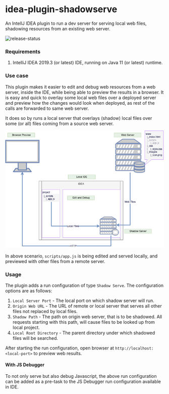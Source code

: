 # idea-plugin-shadowserve

An IntellJ IDEA plugin to run a dev server for serving local web files, shadowing resources from an existing web server.

![release-status](https://github.com/codebysd/idea-plugin-shadowserve/workflows/Release/badge.svg)

### Requirements

1. IntelliJ IDEA 2019.3 (or latest) IDE, running on Java 11 (or latest) runtime.


### Use case

This plugin makes it easier to edit and debug web resources from a web server, inside the IDE, while being able to 
preview the results in a browser. It is easy and quick to overlay some local web files over a deployed server and 
preview how the changes would look when deployed, as rest of the calls are forwarded to same web server.

It does so by runs a local server that overlays (shadow) local files over some (or all) files coming from a source 
web server.

![Example Diagram](https://raw.githubusercontent.com/codebysd/idea-plugin-shadowserve/master/docs/diagram.png)

In above scenario, `scripts/app.js` is being edited and served locally, and previewed with other files from a remote 
server. 

### Usage

The plugin adds a run configuration of type `Shadow Serve`. The configuration options are as follows:

1. `Local Server Port` - The local port on which shadow server will run.
2. `Origin Web URL` - The URL of remote or local server that serves all other files not replaced by local files.
3. `Shadow Path` - The path on origin web server, that is to be shadowed. All requests starting with this path, will
   cause files to be looked up from local project.
4. `Local Root Directory` - The parent directory under which shadowed files will be searched.

After starting the run configuration, open browser at `http://localhost:<local-port>` to preview web results.

#### With JS Debugger
To not only serve but also debug Javascript, the above run configuration can be added as a pre-task to the JS Debugger
run configuration available in IDE.
 

